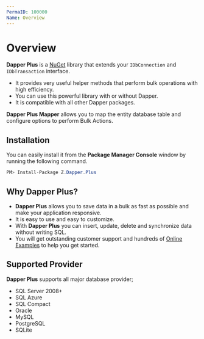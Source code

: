 ```yaml
---
PermaID: 100000
Name: Overview
---
```


# Overview

**Dapper Plus** is a [NuGet](https://www.nuget.org/packages/Z.Dapper.Plus/) library that extends your `IDbConnection` and `IDbTransaction` interface.

 - It provides very useful helper methods that perform bulk operations with high efficiency.
 - You can use this powerful library with or without Dapper.
 - It is compatible with all other Dapper packages.

**Dapper Plus Mapper** allows you to map the entity database table and configure options to perform Bulk Actions.

## Installation

You can easily install it from the **Package Manager Console** window by running the following command.

```csharp
PM> Install-Package Z.Dapper.Plus
```

## Why Dapper Plus?

 - **Dapper Plus** allows you to save data in a bulk as fast as possible and make your application responsive.
 - It is easy to use and easy to customize.
 - With **Dapper Plus** you can insert, update, delete and synchronize data without writing SQL.
 - You will get outstanding customer support and hundreds of [Online Examples](https://dapper-plus.net/online-examples) to help you get started.

## Supported Provider

**Dapper Plus** supports all major database provider;

 - SQL Server 2008+
 - SQL Azure
 - SQL Compact
 - Oracle
 - MySQL
 - PostgreSQL
 - SQLite

